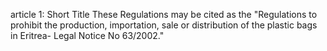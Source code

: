 article 1: Short Title
These Regulations may be cited as the &quot;Regulations to prohibit the production, importation, sale or distribution of the plastic bags in Eritrea- Legal Notice No 63&#x2F;2002.&quot;
<ul>
</ul>